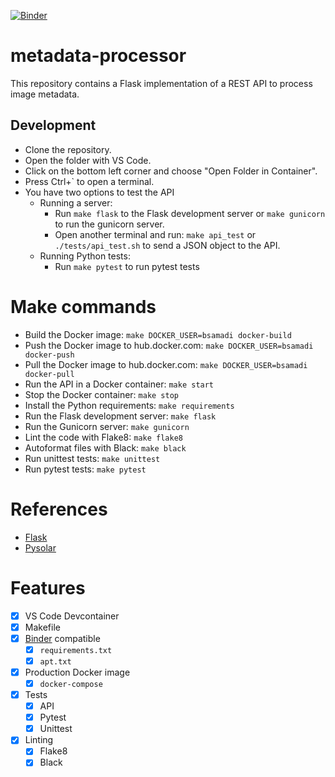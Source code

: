 [![Binder](https://mybinder.org/badge_logo.svg)](https://mybinder.org/v2/gh/bsamadi/metadata-processor/main)

# metadata-processor
This repository contains a Flask implementation of a REST API to process image metadata.  

## Development

- Clone the repository.
- Open the folder with VS Code.
- Click on the bottom left corner and choose "Open Folder in Container".
- Press Ctrl+` to open a terminal.
- You have two options to test the API
  - Running a server:
    - Run `make flask` to the Flask development server or `make gunicorn` to run the gunicorn server.
    - Open another terminal and run: `make api_test` or `./tests/api_test.sh` to send a JSON object to the API.
  - Running Python tests:
    - Run `make pytest` to run pytest tests

# Make commands

- Build the Docker image: `make DOCKER_USER=bsamadi docker-build`
- Push the Docker image to hub.docker.com: `make DOCKER_USER=bsamadi docker-push`
- Pull the Docker image to hub.docker.com: `make DOCKER_USER=bsamadi docker-pull`
- Run the API in a Docker container: `make start`
- Stop the Docker container: `make stop`
- Install the Python requirements: `make requirements`
- Run the Flask development server: `make flask`
- Run the Gunicorn server: `make gunicorn`
- Lint the code with Flake8: `make flake8`
- Autoformat files with Black: `make black`
- Run unittest tests: `make unittest`
- Run pytest tests: `make pytest`

# References

* [Flask](https://flask.palletsprojects.com/en/2.1.x/)
* [Pysolar](https://pysolar.org/)

# Features

- [x] VS Code Devcontainer
- [x] Makefile
- [x] [Binder](https://mybinder.org/) compatible
  - [x] `requirements.txt`
  - [x] `apt.txt`
- [x] Production Docker image
  - [x] `docker-compose`
- [x] Tests
  - [x] API
  - [x] Pytest
  - [x] Unittest
- [x] Linting
  - [x] Flake8
  - [x] Black